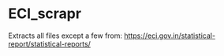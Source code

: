 # ECI_scrapr
Extracts all files except a few from: 
https://eci.gov.in/statistical-report/statistical-reports/
